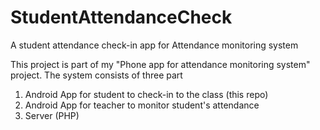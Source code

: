 # StudentAttendanceCheck
A student attendance check-in app for Attendance monitoring system

This project is part of my "Phone app for attendance monitoring system" project. The system consists of three part
1. Android App for student to check-in to the class (this repo)
2. Android App for teacher to monitor student's attendance
3. Server (PHP) 
